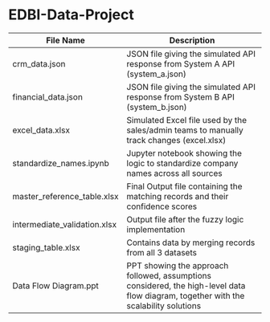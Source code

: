 # EDBI-Data-Project

| File Name                     | Description                                                                                                                              | 
|-------------------------------|------------------------------------------------------------------------------------------------------------------------------------------|
| crm_data.json                 | JSON file giving the simulated API response from System A API (system_a.json)                                                            |
| financial_data.json           | JSON file giving the simulated API response from System B API (system_b.json)                                                            |
| excel_data.xlsx               | Simulated Excel file used by the sales/admin teams to manually track changes (excel.xlsx)                                                |
| standardize_names.ipynb       | Jupyter notebook showing the logic to standardize company names across all sources                                                       |
| master_reference_table.xlsx   | Final Output file containing the matching records and their confidence scores                                                            |
| intermediate_validation.xlsx  | Output file after the fuzzy logic implementation                                                                                         |
| staging_table.xlsx            | Contains data by merging records from all 3 datasets                                                                                     |
| Data Flow Diagram.ppt         | PPT showing the approach followed, assumptions considered, the high-level data flow diagram, together with the scalability solutions     | 


